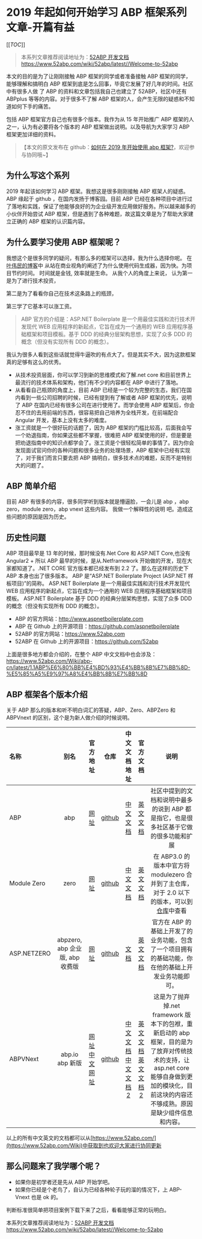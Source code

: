 # 2019 年起如何开始学习 ABP 框架系列文章-开篇有益

[[_TOC_]]

> 本系列文章推荐阅读地址为：[52ABP 开发文档](https://www.52abp.com/wiki/52abp/latest//Welcome-to-52abp) https://www.52abp.com/wiki/52abp/latest//Welcome-to-52abp

本文的目的是为了让刚刚接触 ABP 框架的同学或者准备接触 ABP 框架的同学，能够理解和搞明白 ABP 框架到底是怎么回事，毕竟它发展了好几年的时间。社区中有很多人做 了 ABP 的资料和文章包括我自己也建立了 52ABP，社区中还有 ABPplus 等等的内容。对于很多不了解 ABP 框架的人，会产生无限的疑惑和不知道如何下手的痛苦。

包括 ABP 框架官方自己也有很多个版本。我作为从 15 年开始推广 ABP 框架的人之一，认为有必要将各个版本的 ABP 框架做出说明。以及导航为大家学习 ABP 框架更加详细的资料。

> 【本文的原文发布在 github：[如何在 2019 年开始使用 abp 框架?](https://github.com/52ABP/Home/blob/master/Articles/HowToGetStartedwiththeabpframeworkin2019/Introduction.md)，欢迎参与协同哦~】

## 为什么写这个系列

2019 年起该如何学习 ABP 框架。我想这是很多刚刚接触 ABP 框架人的疑惑。ABP 缘起于 github ，在国内发扬于博客园。目前 ABP 已经在各种项目中进行过了落地和实践，保证了他能够良好的为企业级开发应用做好服务。所以越来越多的小伙伴开始尝试 ABP 框架，但是遇到了各种难题，故这篇文章是为了帮助大家建立正确的 ABP 框架的认识篇内容。

## 为什么要学习使用 ABP 框架呢？

我想这个是很多同学的疑问，有那么多的框架可以选择，我为什么选择你呢。
在 [叶伟民的博客](https://www.cnblogs.com/adalovelacer/p/abp-quickly-delivery-3-why-use-ABP.html)中 从站在商业视角的阐述了为什么使用代码生成器，因为快。为项目节约时间。 时间就是金钱, 效率就是生命。
从我个人的角度上来说，
认为第一是为了进行技术投资，

第二是为了看看你自己在技术这条路上的瓶颈，

第三学了它基本可以涨工资。

> ABP 官方的介绍是：ASP.NET Boilerplate 是一个用最佳实践和流行技术开发现代 WEB 应用程序的新起点，它旨在成为一个通用的 WEB 应用程序基础框架和项目模板。基于 DDD 的经典分层架构思想，实现了众多 DDD 的概念（但没有实现所有 DDD 的概念）。

我认为很多人看到这些话就觉得牛逼吹的有点大了。但是其实不大，因为这款框架真的足够有这么的优秀。

- 从技术投资层面，你可以学习到新的思维模式和了解.net core 和目前世界上最流行的技术体系和架构，他们有不少的内容都在 ABP 中进行了落地。
- 从看看自己瓶颈的角度上，目前 ABP 已经是一个较为完整的生态，我们在国内看到一些公司招聘的时候，已经有提到有了解或者 ABP 框架的优先，说明了 ABP 在国内已经有很多公司在进行使用了。而学会使用 ABP 框架后，你会忍不住的去用前端的东西，很容易把自己培养为全栈开发，在前端配合 Angular 开发，基本上没有太多的难度。
- 涨工资就是一个很好玩的话题了，因为 ABP 框架的门槛比较高，后面我会写一个劝退指南，你如果这些都不掌握，很难把 ABP 框架使用的好，但是要是把劝退指南中的知识点都学会了。涨工资是个很轻松简单的事情了。因为你会发现面试官问你的各种问题和很多业务的处理场景，ABP 框架中已经有实现了，对于我们而言只要去把 ABP 搞明白，很多技术点的难题，反而不是特别大的问题了。

## ABP 简单介绍

目前 ABP 有很多的内容，很多同学听到版本就是懵逼脸，一会儿是 abp ，abp zero，module zero，abp vnext 这些内容。
我做一个解释性的说明 吧。造成这些问题的原因是因为历史。

## 历史性问题

ABP 项目最早是 13 年的时候，那时候没有.Net Core 和 ASP.NET Core,也没有 Angular2 + 所以 ABP 最早的时候，是从.Netframework 开始做的开发，现在大家都知道了。.NET CORE 官方版本都已经发布到 2.2 了。那么在这样的历史下 ABP 本身也出了很多版本。
ABP 是“ASP.NET Boilerplate Project (ASP.NET 样板项目)”的简称。
ASP.NET Boilerplate 是一个用最佳实践和流行技术开发现代 WEB 应用程序的新起点，它旨在成为一个通用的 WEB 应用程序基础框架和项目模板。
ASP.NET Boilerplate 基于 DDD 的经典分层架构思想，实现了众多 DDD 的概念（但没有实现所有 DDD 的概念）。

- ABP 的官方网站：http://www.aspnetboilerplate.com
- ABP 在 Github 上的开源项目：https://github.com/aspnetboilerplate
- 52ABP 的官方网站：https://www.52abp.com
- 52ABP 在 Github 上的开源项目：https://github.com/52abp

上面是很多地方都会介绍的，在整个 ABP 中文文档中也会涉及：https://www.52abp.com/Wiki/abp-cn/latest/1.1ABP%E6%80%BB%E4%BD%93%E4%BB%8B%E7%BB%8D-%E5%85%A5%E9%97%A8%E4%BB%8B%E7%BB%8D

## ABP 框架各个版本介绍

关于 ABP 那么的版本和听不明白词汇的答疑，ABP、Zero、ABPZero 和 ABPVnext 的区别，这个是为新人做介绍的时候说明。

| 名称        |              别名               |                       官方地址                        |                               仓库                               |                                                             中文文档地址                                                             |                                                       官方文档                                                       |                                                                                              说明                                                                                              |
| :---------- | :-----------------------------: | :---------------------------------------------------: | :--------------------------------------------------------------: | :----------------------------------------------------------------------------------------------------------------------------------: | :------------------------------------------------------------------------------------------------------------------: | :--------------------------------------------------------------------------------------------------------------------------------------------------------------------------------------------: |
| ABP         |               abp               | [网址](https://aspnetboilerplate.com/Pages/Documents) | [github](https://github.com/aspnetboilerplate/aspnetboilerplate) | [中文文档](https://www.52abp.com/Wiki/abp-cn/latest/1.1ABP%E6%80%BB%E4%BD%93%E4%BB%8B%E7%BB%8D-%E5%85%A5%E9%97%A8%E4%BB%8B%E7%BB%8D) |                              [英文文档](https://aspnetboilerplate.com/Pages/Documents)                               |                                                     社区中提到的文档和说明中最多的说到 ABP 都是指它，也是很多社区基于它做的很多功能和扩展                                                      |
| Module Zero |              zero               | [网址](https://aspnetboilerplate.com/Pages/Documents) | [github](https://github.com/aspnetboilerplate/aspnetboilerplate) | [中文文档](https://www.52abp.com/Wiki/abp-cn/latest/1.1ABP%E6%80%BB%E4%BD%93%E4%BB%8B%E7%BB%8D-%E5%85%A5%E9%97%A8%E4%BB%8B%E7%BB%8D) |                              [英文文档](https://aspnetboilerplate.com/Pages/Documents)                               |                     在 ABP3.0 的版本中官方将 modulezero 合并到了主仓库，对于 2.0 以下的版本，可以到[仓库](https://github.com/aspnetboilerplate/module-core-forsaken)中查看                     |
| ASP.NETZERO | abpzero, abp 企业版, abp 收费版 |            [网址](https://aspnetzero.com/)            |             [github](https://github.com/aspnetzero/)             |                                       [文档](https://www.52abp.com/Wiki/abpzero/latest/Index)                                        |                         [英文文档](https://docs.aspnetzero.com/documents/zero/latest/Index)                          |                                              官方在 ABP 的基础上开发了的业务功能，包含了一个项目拥有的基础功能，你在他的基础上开发业务功能即可。                                               |
| ABPVNext    |         abp.io abp 新版         | [网址](https://abp.io/) [中文网址](https://cn.abp.io) |          [github](https://github.com/abpframework/abp/)          |      [中文文档](https://www.52abp.com/Wiki/abpvnext-cn/latest/Index) [中文文档 2](https://cn.abp.io/documents/abp/latest/Index)      | [英文文档](https://www.52abp.com/Wiki/abpvnext-/latest/Index)[英文文档 2](https://abp.io/documents/abp/latest/Index) | 这是为了抛弃掉.net framework 版本下的包袱，重新启动的 abp 框架，目的是为了放弃对传统技术的支持，让 asp.net core 能够自身做到更加的模块化，目前这块的内容还不够成熟。原因是缺少组件信息和内容。 |

以上的所有中文英文的文档都可以从[https://www.52abp.com/](https://www.52abp.com/Wiki)中获取到也欢迎大家进行协同更新

## 那么问题来了我学哪个呢？

- 如果你是初学者还是先从 ABP 开始学吧。
- 如果你已经是个老鸟了，自认为已经各种轮子玩的溜的情况下，上 ABP-Vnext 也是 ok 的。

判断标准很简单把项目案例下载下来了之后，看看能够正常的玩明白。

本系列文章推荐阅读地址为：[52ABP 开发文档](https://www.52abp.com/wiki/52abp/latest//Welcome-to-52abp) https://www.52abp.com/wiki/52abp/latest//Welcome-to-52abp
